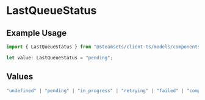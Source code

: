 # LastQueueStatus

## Example Usage

```typescript
import { LastQueueStatus } from "@steamsets/client-ts/models/components";

let value: LastQueueStatus = "pending";
```

## Values

```typescript
"undefined" | "pending" | "in_progress" | "retrying" | "failed" | "completed" | "cooldown"
```